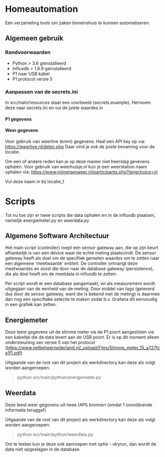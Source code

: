 # Homeautomation

Een verzameling tools om zaken binnenshuis te kunnen automatiseren.

## Algemeen gebruik

### Randvoorwaarden
* Python > 3.6 geinstalleerd
* Influxdb > 1.8.9 geinstalleerd
* P1 naar USB kabel
* P1 protocol versie 5

### Aanpassen van de secrets.ini
In src/main/resources staat een voorbeeld (secrets.example). 
Hernoem deze naar secrets.ini en vul de juiste waardes in

#### P1 gegevens


#### Weer gegevens
Voor gebruik van weerlive (knmi) gegevens:
Haal een API key op via: https://weerlive.nl/delen.php
Daar vind je ook de juiste benaming voor de locatie.

Om een of andere reden kan je op deze manier niet heerslag gevevens ophalen. 
Voor gebruik van weerhuisje.nl kun je een weerstation naam ophalen via:
https://www.mijneigenweer.nl/participants.php?langchoice=nl

Vul deze naam in bij locatie_1

# Scripts
Tot nu toe zijn er twee scripts die data ophalen en in de influxdb plaatsen, namelijk energiemeter.py en weerdata.py

## Algemene Software Architectuur
Het main script (controller) roept een sensor gateway aan, die op zijn beurt afhankelijk is van een device waar de echte meting plaatsvindt. 
De sensor gateway heeft als doel om de specifiek gemeten waardes om te zetten naar een algemene 'meetwaarde' entiteit.
De controller ontvangt deze meetwaardes en sluist die door naar de database gateway (persistence), 
die als doel heeft om de meetdata in influxdb te zetten.

Per script wordt er een database aangemaakt, en als measurement wordt uitgegaan van de eenheid van de meting.
Door middel van tags (geleverd dus door de sensor gateway, want die is bekend met de meting) 
is daarmee dan nog een specifieke selectie te maken zodat b.v. Grafana dit eenvoudig in een grafiek kan zetten.


## Energiemeter
Deze leest gegevens uit de slimme meter via de P1 poort aangesloten via een kabeltje die de data levert aan de USB poort.
Er is op dit moment alleen ondersteuning van versie 5 van het protocol 
(https://www.netbeheernederland.nl/_upload/Files/Slimme_meter_15_a727fce1f1.pdf)

Uitgaande van de root van dit project als werkdirectory kan deze als volgt worden aangeroepen:
> python src/main/python/energiemeter.py

## Weerdata
Deze leest weer gegevens uit twee (API) bronnen (omdat 1 onvoldoende informatie teruggaf) 

Uitgaande van de root van dit project als werkdirectory kan deze als volgt worden aangeroepen:
> python src/main/python/weerdata.py

Om te testen kun je deze ook aanroepen met optie --dryrun, dan wordt de data niet opgeslagen in de database.